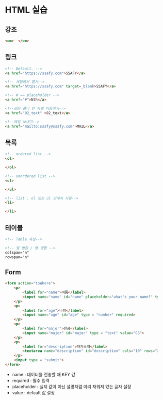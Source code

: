

# HTML 실습



## 강조

```html
<em>  </em>
```



## 링크

```html
<!-- Default. -->
<a href="https://ssafy.com">SSAFY</a>

<!-- 새탭에서 열기-->
<a href="https://ssafy.com" target=_blank>SSAFY</a>

<!-- # == placeholder -->
<a href="#">Nth</a>

<!--같은 폴더 안 파일 이동하기-->
<a href="02_text" >02_text</a>

<!--메일 보내기-->
<a href="mailto:ssafy@ssafy.com">MAIL</a>
```



## 목록

```html
<!-- ordered list -->
<ol>

</ol>

<!-- unordered list -->
<ul>

</ul>

<!-- list : ol 또는 ul 안에서 사용-->
<li>

</li>
```



## 테이블

```html
<!-- Table 속성-->

<!-- 열 병합 / 행 병합 -->
colspan="n"
rowspan="n"
```



## Form

```html
<form action="toWhere">
    <p>
        <label for="name">이름</label>
        <input name="name" id="name" placeholder="what's your name?" type = "text">
    </p>
    <p>
        <label for="age">나이</label>
        <input name="age" id="age" type = "number" required>
    </p>
    <p>
        <label for="major">전공</label>
        <input name="major" id="major" type = "text" value="CS">
    </p>
    <p>
        <label for="description">자기소개</label>
        <textarea name="description" id="description" cols="10" rows="2">
    </p>
    <input type = "submit">
</form>
```

- name : 데이터를 전송할 때 KEY 값
- required : 필수 입력
- placeholder : 실제 값이 아닌 설명처럼 미리 채워져 있는 글자 설정
- value : default 값 설정
